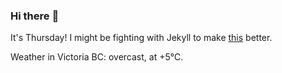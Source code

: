 ### Hi there :wave:

It's Thursday! I might be fighting with Jekyll to make [this](https://swissclubtoronto.ca) better.

Weather in Victoria BC: overcast, at +5°C.
